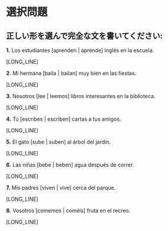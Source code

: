 # 選択問題

## 正しい形を選んで完全な文を書いてください:

**1.** Los estudiantes [aprenden | aprende] inglés en la escuela.

   [LONG_LINE]

**2.** Mi hermana [baila | bailan] muy bien en las fiestas.

   [LONG_LINE]

**3.** Nosotros [lee | leemos] libros interesantes en la biblioteca.

   [LONG_LINE]

**4.** Tú [escribes | escriben] cartas a tus amigos.

   [LONG_LINE]

**5.** El gato [sube | suben] al árbol del jardín.

   [LONG_LINE]

**6.** Las niñas [bebe | beben] agua después de correr.

   [LONG_LINE]

**7.** Mis padres [viven | vive] cerca del parque.

   [LONG_LINE]

**8.** Vosotros [comemos | coméis] fruta en el recreo.

   [LONG_LINE]